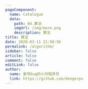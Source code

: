 ```yaml
---
pageComponent:
  name: Catalogue
  data:
    path: 04.算法
    imgUrl: /img/more.png
    description: 算法
title: 算法
date: 2020-03-11 21:50:56
permalink: /algorithm/
sidebar: false
article: false
comment: false
editLink: false
author: 
  name: 爱写bug的小邓程序员
  link: https://github.com/dengerpu
---
```

